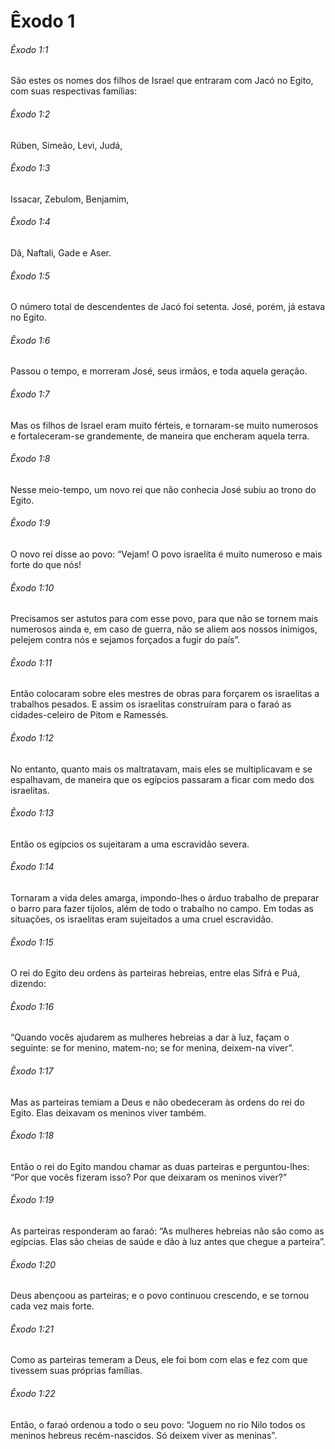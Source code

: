 # Êxodo 1

###### Êxodo 1:1

São estes os nomes dos filhos de Israel que entraram com Jacó no Egito, com suas respectivas famílias:

###### Êxodo 1:2

Rúben, Simeão, Levi, Judá,

###### Êxodo 1:3

Issacar, Zebulom, Benjamim,

###### Êxodo 1:4

Dã, Naftali, Gade e Aser.

###### Êxodo 1:5

O número total de descendentes de Jacó foi setenta. José, porém, já estava no Egito.

###### Êxodo 1:6

Passou o tempo, e morreram José, seus irmãos, e toda aquela geração.

###### Êxodo 1:7

Mas os filhos de Israel eram muito férteis, e tornaram-se muito numerosos e fortaleceram-se grandemente, de maneira que encheram aquela terra.

###### Êxodo 1:8

Nesse meio-tempo, um novo rei que não conhecia José subiu ao trono do Egito.

###### Êxodo 1:9

O novo rei disse ao povo: “Vejam! O povo israelita é muito numeroso e mais forte do que nós!

###### Êxodo 1:10

Precisamos ser astutos para com esse povo, para que não se tornem mais numerosos ainda e, em caso de guerra, não se aliem aos nossos inimigos, pelejem contra nós e sejamos forçados a fugir do país”.

###### Êxodo 1:11

Então colocaram sobre eles mestres de obras para forçarem os israelitas a trabalhos pesados. E assim os israelitas construíram para o faraó as cidades-celeiro de Pitom e Ramessés.

###### Êxodo 1:12

No entanto, quanto mais os maltratavam, mais eles se multiplicavam e se espalhavam, de maneira que os egípcios passaram a ficar com medo dos israelitas.

###### Êxodo 1:13

Então os egípcios os sujeitaram a uma escravidão severa.

###### Êxodo 1:14

Tornaram a vida deles amarga, impondo-lhes o árduo trabalho de preparar o barro para fazer tijolos, além de todo o trabalho no campo. Em todas as situações, os israelitas eram sujeitados a uma cruel escravidão.

###### Êxodo 1:15

O rei do Egito deu ordens às parteiras hebreias, entre elas Sifrá e Puá, dizendo:

###### Êxodo 1:16

“Quando vocês ajudarem as mulheres hebreias a dar à luz, façam o seguinte: se for menino, matem-no; se for menina, deixem-na viver”.

###### Êxodo 1:17

Mas as parteiras temiam a Deus e não obedeceram às ordens do rei do Egito. Elas deixavam os meninos viver também.

###### Êxodo 1:18

Então o rei do Egito mandou chamar as duas parteiras e perguntou-lhes: “Por que vocês fizeram isso? Por que deixaram os meninos viver?”

###### Êxodo 1:19

As parteiras responderam ao faraó: “As mulheres hebreias não são como as egípcias. Elas são cheias de saúde e dão à luz antes que chegue a parteira”.

###### Êxodo 1:20

Deus abençoou as parteiras; e o povo continuou crescendo, e se tornou cada vez mais forte.

###### Êxodo 1:21

Como as parteiras temeram a Deus, ele foi bom com elas e fez com que tivessem suas próprias famílias.

###### Êxodo 1:22

Então, o faraó ordenou a todo o seu povo: “Joguem no rio Nilo todos os meninos hebreus recém-nascidos. Só deixem viver as meninas”.

